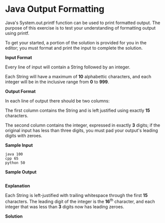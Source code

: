 # Java Output Formatting

Java's System.out.printf function can be used to print formatted output. The purpose of this exercise is to test your understanding of formatting output using printf.

To get your started, a portion of the solution is provided for you in the editor; you must format and print the input to complete the solution.

__Input Format__

Every line of input will contain a String followed by an integer.

Each String will have a maximum of __10__ alphabettic characters, and each integer will be in the inclusive range from __0__ to __999__.

__Output Format__

In each line of output there should be two columns:

The first column contains the String and is left justified using exactly __15__ characters.

The second column contains the integer, expressed in exactly __3__ digits; if the original input has less than three digits, you must pad your output's leading digits with zeroes.

__Sample Input__

```
java 100
cpp 65
python 50
```

__Sample Output__

```

```

__Explanation__

Each String is left-justified with trailing whitespace through the first __15__ characters. The leading digit of the integer is the __16__<sup>th</sup> character, and each integer that was less than __3__ digits now has leading zeroes.

__Solution__

```java

```
